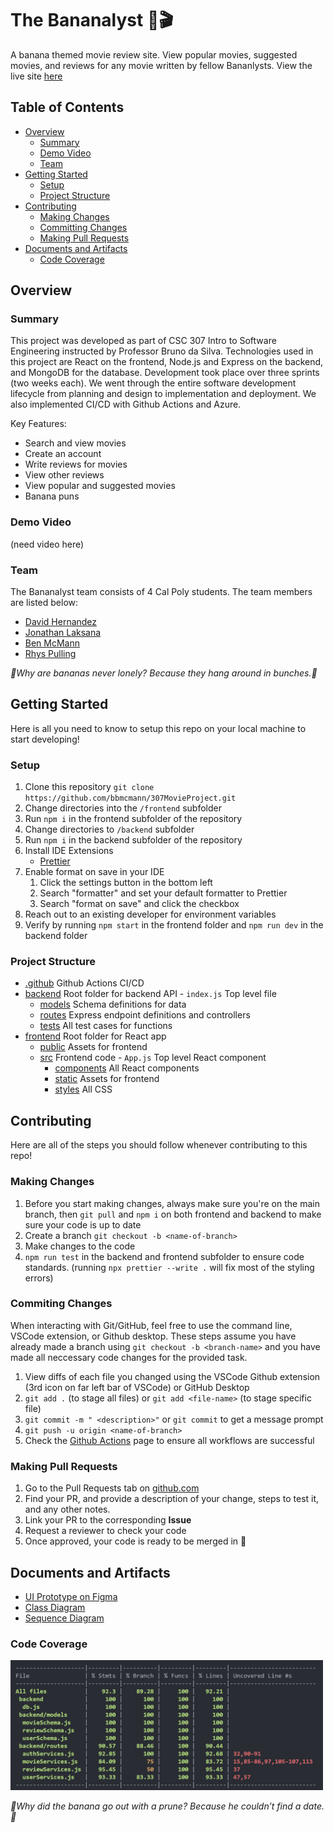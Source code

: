 # The Bananalyst 🍌🎬

A banana themed movie review site. View popular movies, suggested movies, and reviews for any movie written by fellow Bananlysts. View the live site [here](https://white-glacier-0bbe79d1e-65.westus2.2.azurestaticapps.net/)

## Table of Contents

- [Overview](#overview)
  - [Summary](#summary)
  - [Demo Video](#demo-video)
  - [Team](#team)
- [Getting Started](#getting-started)
  - [Setup](#setup)
  - [Project Structure](#project-structure)
- [Contributing](#contributing)
  - [Making Changes](#making-changes)
  - [Committing Changes](#commiting-changes)
  - [Making Pull Requests](#making-pull-requests)
- [Documents and Artifacts](#documents-and-artifacts)
  - [Code Coverage](#code-coverage)

## Overview

### Summary

This project was developed as part of CSC 307 Intro to Software Engineering instructed by Professor Bruno da Silva. Technologies used in this project are React on the frontend, Node.js and Express on the backend, and MongoDB for the database. Development took place over three sprints (two weeks each). We went through the entire software development lifecycle from planning and design to implementation and deployment. We also implemented CI/CD with Github Actions and Azure.

Key Features:

- Search and view movies
- Create an account
- Write reviews for movies
- View other reviews
- View popular and suggested movies
- Banana puns

### Demo Video

(need video here)

### Team

The Bananalyst team consists of 4 Cal Poly students. The team members are listed below:

- [David Hernandez](https://www.linkedin.com/in/hernandez-david/)
- [Jonathan Laksana](https://www.linkedin.com/in/jlaksana/)
- [Ben McMann](https://www.linkedin.com/in/benjamin-mcmann-33b2421b8/)
- [Rhys Pulling](https://www.linkedin.com/in/rhys-pulling-25470a22b/)

_🍌Why are bananas never lonely? Because they hang around in bunches.🍌_

## Getting Started

Here is all you need to know to setup this repo on your local machine to start developing!

### Setup

1. Clone this repository `git clone https://github.com/bbmcmann/307MovieProject.git`
2. Change directories into the `/frontend` subfolder
3. Run `npm i` in the frontend subfolder of the repository
4. Change directories to `/backend` subfolder
5. Run `npm i` in the backend subfolder of the repository
6. Install IDE Extensions
   - [Prettier](https://marketplace.visualstudio.com/items?itemName=esbenp.prettier-vscode)
7. Enable format on save in your IDE
   1. Click the settings button in the bottom left
   2. Search "formatter" and set your default formatter to Prettier
   3. Search "format on save" and click the checkbox
8. Reach out to an existing developer for environment variables
9. Verify by running `npm start` in the frontend folder and `npm run dev` in the backend folder

### Project Structure

- [.github](./github/) Github Actions CI/CD
- [backend](./backend/) Root folder for backend API - `index.js` Top level file
  - [models](./backend/models/) Schema definitions for data
  - [routes](./backend/routes/) Express endpoint definitions and controllers
  - [tests](./backend/tests/) All test cases for functions
- [frontend](./frontend/) Root folder for React app
  - [public](./frontend/public/) Assets for frontend
  - [src](./frontend/src/) Frontend code - `App.js` Top level React component
    - [components](./frontend/src/components/) All React components
    - [static](./frontend/src/static/) Assets for frontend
    - [styles](./frontend/src/styles/) All CSS

## Contributing

Here are all of the steps you should follow whenever contributing to this repo!

### Making Changes

1. Before you start making changes, always make sure you're on the main branch, then `git pull` and `npm i` on both frontend and backend to make sure your code is up to date
2. Create a branch `git checkout -b <name-of-branch>`
3. Make changes to the code
4. `npm run test` in the backend and frontend subfolder to ensure code standards. (running `npx prettier --write .` will fix most of the styling errors)

### Commiting Changes

When interacting with Git/GitHub, feel free to use the command line, VSCode extension, or Github desktop. These steps assume you have already made a branch using `git checkout -b <branch-name>` and you have made all neccessary code changes for the provided task.

1. View diffs of each file you changed using the VSCode Github extension (3rd icon on far left bar of VSCode) or GitHub Desktop
2. `git add .` (to stage all files) or `git add <file-name>` (to stage specific file)
3. `git commit -m " <description>"` or
   `git commit` to get a message prompt
4. `git push -u origin <name-of-branch>`
5. Check the [Github Actions](https://github.com/bbmcmann/307MovieProject/actions) page to ensure all workflows are successful

### Making Pull Requests

1. Go to the Pull Requests tab on [github.com](https://github.com/bbmcmann/307MovieProject/pulls)
2. Find your PR, and provide a description of your change, steps to test it, and any other notes.
3. Link your PR to the corresponding **Issue**
4. Request a reviewer to check your code
5. Once approved, your code is ready to be merged in 🎉

## Documents and Artifacts

- [UI Prototype on Figma](https://www.figma.com/file/L8jBZsx1cAFQSjShkGWd6i/Movie-Project?node-id=0%3A1)
- [Class Diagram](https://drive.google.com/file/d/15jEi9DxDtci87fFSzrfHVOTYW8_m95v5/view?usp=sharing)
- [Sequence Diagram](https://drive.google.com/file/d/1P3RCt0tJhiephHuyNuNjHkO5_wGm8W78/view?usp=sharing)

### Code Coverage

<img src="./frontend/src/static/coverage.png" alt="code coverage for tests" width="500"/>

_🍌Why did the banana go out with a prune? Because he couldn’t find a date.🍌_
